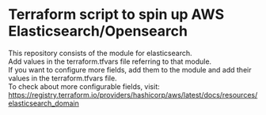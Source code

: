 # Terraform script to spin up AWS Elasticsearch/Opensearch
This repository consists of the module for elasticsearch.  
Add values in the terraform.tfvars file referring to that module.  
If you want to configure more fields, add them to the module and add their values in the terraform.tfvars file.  
To check about more configurable fields, visit: https://registry.terraform.io/providers/hashicorp/aws/latest/docs/resources/elasticsearch_domain  
